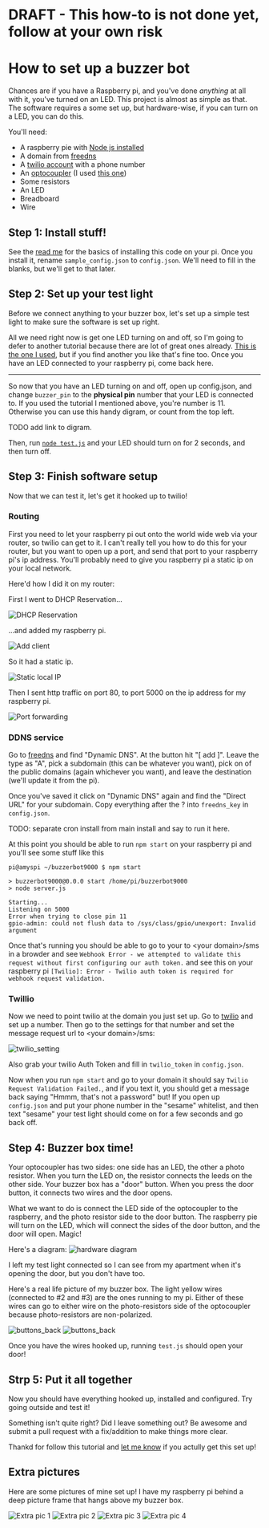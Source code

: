 # DRAFT - This how-to is not done yet, follow at your own risk

# How to set up a buzzer bot

Chances are if you have a Raspberry pi, and you've done *anything* at all with it, you've turned on an LED. This project is almost as simple as that. The software requires a some set up, but hardware-wise, if you can turn on a LED, you can do this.

You'll need:

* A raspberry pie with [Node js installed](http://joshondesign.com/2013/10/23/noderpi)
* A domain from [freedns](https://freedns.afraid.org/)
* A [twilio account](https://www.twilio.com/) with a phone number
* An [optocoupler](http://en.wikipedia.org/wiki/Opto-isolator) (I used [this one](http://www.alliedelec.com/search/productdetail.aspx?SKU=70136788))
* Some resistors
* An LED
* Breadboard
* Wire

## Step 1: Install stuff!

See the [read me](README.md) for the basics of installing this code on your pi. Once you install it, rename `sample_config.json` to `config.json`. We'll need to fill in the blanks, but we'll get to that later.

## Step 2: Set up your test light

Before we connect anything to your buzzer box, let's set up a simple test light to make sure the software is set up right.

All we need right now is get one LED turning on and off, so I'm going to defer to another tutorial because there are lot of great ones already. [This is the one I used](https://projects.drogon.net/raspberry-pi/gpio-examples/tux-crossing/gpio-examples-1-a-single-led/), but if you find another you like that's fine too. Once you have an LED connected to your raspberry pi, come back here.

-----

So now that you have an LED turning on and off, open up config.json, and change `buzzer_pin` to the **physical pin** number that your LED is connected to. If you used the tutorial I mentioned above, you're number is 11. Otherwise you can use this handy digram, or count from the top left. 

TODO add link to digram.

Then, run [`node test.js`](test.js) and your LED should turn on for 2 seconds, and then turn off.

## Step 3: Finish software setup

Now that we can test it, let's get it hooked up to twilio!

### Routing
First you need to let your raspberry pi out onto the world wide web via your router, so twilio can get to it. I can't really tell you how to do this for your router, but you want to open up a port, and send that port to your raspberry pi's ip address. You'll probably need to give you raspberry pi a static ip on your local network.

Here'd how I did it on my router:

First I went to DHCP Reservation...

![DHCP Reservation](images/dhcp_button.png)

...and added my raspberry pi.

![Add client](images/add_clients.png)

So it had a static ip.

![Static local IP](images/static_ips.png)

Then I sent http traffic on port 80, to port 5000 on the ip address for my raspberry pi.

![Port forwarding](images/port_forwarding.png)

### DDNS service

Go to [freedns](https://freedns.afraid.org) and find "Dynamic DNS". At the button hit "[ add ]". Leave the type as "A", pick a subdomain (this can be whatever you want), pick on of the public domains (again whichever you want), and leave the destination (we'll update it from the pi).

Once you've saved it click on "Dynamic DNS" again and find the "Direct URL" for your subdomain. Copy everything after the ? into `freedns_key` in `config.json`.

TODO: separate cron install from main install and say to run it here. 

At this point you should be able to run `npm start` on your raspberry pi and you'll see some stuff like this
```
pi@amyspi ~/buzzerbot9000 $ npm start

> buzzerbot9000@0.0.0 start /home/pi/buzzerbot9000
> node server.js

Starting...
Listening on 5000
Error when trying to close pin 11
gpio-admin: could not flush data to /sys/class/gpio/unexport: Invalid argument
```

Once that's running you should be able to go to your to \<your domain\>/sms in a browder and see `Webhook Error - we attempted to validate this request without first configuring our auth token.` and see this on your raspberry pi `[Twilio]: Error - Twilio auth token is required for webhook request validation.`

### Twillio

Now we need to point twilio at the domain you just set up. Go to [twilio](https://www.twilio.com) and set up a number. Then go to the settings for that number and set the message request url to \<your domain\>/sms: 

![twilio_setting](images/twilio_setting.png)

Also grab your twilio Auth Token and fill in `twilio_token` in `config.json`.

Now when you run `npm start` and go to your domain it should say `Twilio Request Validation Failed.`, and if you text it, you should get a message back saying "Hmmm, that's not a password" but! If you open up `config.json` and put your phone number in the "sesame" whitelist, and then text "sesame" your test light should come on for a few seconds and go back off. 

## Step 4: Buzzer box time!

Your optocoupler has two sides: one side has an LED, the other a photo resistor.
When you turn the LED on, the resistor connects the leeds on the other side.
Your buzzer box has a "door" button. When you press the door button, it connects two wires and the door opens.

What we want to do is connect the LED side of the optocoupler to the raspberry, and the photo resistor side to the door button.
The raspberry pie will turn on the LED, which will connect the sides of the door button, and the door will open. Magic!

Here's a diagram:
![hardware diagram](images/hardware_diagram.png)

I left my test light connected so I can see from my apartment when it's opening the door, but you don't have too. 

Here's a real life picture of my buzzer box. The light yellow wires (connected to #2 and #3) are the ones running to my pi. Either of these wires can go to either wire on the photo-resistors side of the optocoupler because photo-resistors are non-polarized.

![buttons_back](images/buttons_back.jpg)
![buttons_back](images/buttons_front.jpg)

Once you have the wires hooked up, running `test.js` should open your door!

## Strp 5: Put it all together

Now you should have everything hooked up, installed and configured. Try going outside and test it! 

Something isn't quite right? Did I leave something out? Be awesome and submit a pull request with a fix/addition to make things more clear. 

Thankd for follow this tutorial and [let me know](https://twitter.com/imightbeAmy) if you actully get this set up!

## Extra pictures

Here are some pictures of mine set up! I have my raspberry pi behind a deep picture frame that hangs above my buzzer box.

![Extra pic 1](images/Extra1.jpg)
![Extra pic 2](images/Extra2.jpg)
![Extra pic 3](images/Extra3.jpg)
![Extra pic 4](images/Extra4.jpg)
